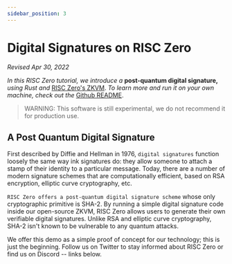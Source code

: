 ```yaml
---
sidebar_position: 3
---
```


# Digital Signatures on RISC Zero

*Revised Apr 30, 2022*

*In this RISC Zero tutorial, we introduce a* **post-quantum digital signature,** *using Rust and* [RISC Zero's ZKVM](what_is_risc_zero.md). *To learn more and run it on your own machine, check out the* [Github README](https://github.com/risc0/risc0/tree/main/examples/rust/digital_signature).
> WARNING: This software is still experimental, we do not recommend it for production use.

## A Post Quantum Digital Signature

First described by Diffie and Hellman in 1976, `digital signatures` function loosely the same way ink signatures do: they allow someone to attach a stamp of their identity to a particular message. Today, there are a number of modern signature schemes that are computationally efficient, based on RSA encryption, elliptic curve cryptography, etc. 

`RISC Zero offers a post-quantum digital signature scheme` whose only cryptographic primitive is SHA-2. By running a simple digital signature code inside our open-source ZKVM, RISC Zero allows users to generate their own verifiable digital signatures. Unlike RSA and elliptic curve cryptography, SHA-2 isn't known to be vulnerable to any quantum attacks.

We offer this demo as a simple proof of concept for our technology; this is just the beginning. Follow us on Twitter to stay informed about RISC Zero or find us on Discord -- links below.
